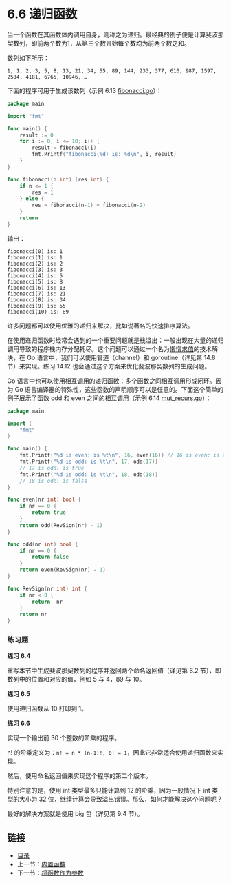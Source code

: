 # 6.6 递归函数

当一个函数在其函数体内调用自身，则称之为递归。最经典的例子便是计算斐波那契数列，即前两个数为1，从第三个数开始每个数均为前两个数之和。

数列如下所示：

	1, 1, 2, 3, 5, 8, 13, 21, 34, 55, 89, 144, 233, 377, 610, 987, 1597, 2584, 4181, 6765, 10946, …

下面的程序可用于生成该数列（示例 6.13 [fibonacci.go](examples/chapter_6/fibonacci.go)）：

```go
package main

import "fmt"

func main() {
	result := 0
	for i := 0; i <= 10; i++ {
		result = fibonacci(i)
		fmt.Printf("fibonacci(%d) is: %d\n", i, result)
	}
}

func fibonacci(n int) (res int) {
	if n <= 1 {
		res = 1
	} else {
		res = fibonacci(n-1) + fibonacci(n-2)
	}
	return
}
```

输出：

```
fibonacci(0) is: 1
fibonacci(1) is: 1
fibonacci(2) is: 2
fibonacci(3) is: 3
fibonacci(4) is: 5
fibonacci(5) is: 8
fibonacci(6) is: 13
fibonacci(7) is: 21
fibonacci(8) is: 34
fibonacci(9) is: 55
fibonacci(10) is: 89
```

许多问题都可以使用优雅的递归来解决，比如说著名的快速排序算法。

在使用递归函数时经常会遇到的一个重要问题就是栈溢出：一般出现在大量的递归调用导致的程序栈内存分配耗尽。这个问题可以通过一个名为[懒惰求值](https://zh.wikipedia.org/wiki/惰性求值)的技术解决，在 Go 语言中，我们可以使用管道（channel）和 goroutine（详见第 14.8 节）来实现。练习 14.12 也会通过这个方案来优化斐波那契数列的生成问题。

Go 语言中也可以使用相互调用的递归函数：多个函数之间相互调用形成闭环。因为 Go 语言编译器的特殊性，这些函数的声明顺序可以是任意的。下面这个简单的例子展示了函数 odd 和 even 之间的相互调用（示例 6.14 [mut_recurs.go](examples/chapter_6/mut_recurs.go)）：

```go
package main

import (
	"fmt"
)

func main() {
	fmt.Printf("%d is even: is %t\n", 16, even(16)) // 16 is even: is true
	fmt.Printf("%d is odd: is %t\n", 17, odd(17))
	// 17 is odd: is true
	fmt.Printf("%d is odd: is %t\n", 18, odd(18))
	// 18 is odd: is false
}

func even(nr int) bool {
	if nr == 0 {
		return true
	}
	return odd(RevSign(nr) - 1)
}

func odd(nr int) bool {
	if nr == 0 {
		return false
	}
	return even(RevSign(nr) - 1)
}

func RevSign(nr int) int {
	if nr < 0 {
		return -nr
	}
	return nr
}
```

### 练习题

**练习 6.4**

重写本节中生成斐波那契数列的程序并返回两个命名返回值（详见第 6.2 节），即数列中的位置和对应的值，例如 5 与 4，89 与 10。

**练习 6.5**

使用递归函数从 10 打印到 1。

**练习 6.6**

实现一个输出前 30 个整数的阶乘的程序。

n! 的阶乘定义为：`n! = n * (n-1)!, 0! = 1`，因此它非常适合使用递归函数来实现。

然后，使用命名返回值来实现这个程序的第二个版本。

特别注意的是，使用 int 类型最多只能计算到 12 的阶乘，因为一般情况下 int 类型的大小为 32 位，继续计算会导致溢出错误。那么，如何才能解决这个问题呢？

最好的解决方案就是使用 big 包（详见第 9.4 节）。

## 链接

- [目录](directory.html)
- 上一节：[内置函数](06.5.html)
- 下一节：[将函数作为参数](06.7.html)
